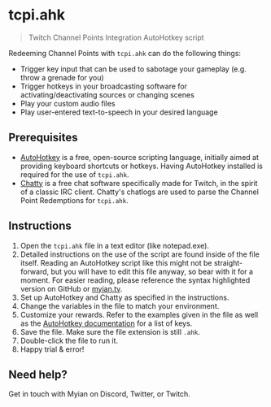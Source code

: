# tcpi.ahk
> Twitch Channel Points Integration AutoHotkey script

Redeeming Channel Points with `tcpi.ahk` can do the following things:
* Trigger key input that can be used to sabotage your gameplay (e.g. throw a grenade for you)
* Trigger hotkeys in your broadcasting software for activating/deactivating sources or changing scenes
* Play your custom audio files
* Play user-entered text-to-speech in your desired language

## Prerequisites
* [AutoHotkey](https://www.autohotkey.com/) is a free, open-source scripting language, initially aimed at providing keyboard shortcuts or hotkeys. Having AutoHotkey installed is required for the use of `tcpi.ahk`.
* [Chatty](https://chatty.github.io/) is a free chat software specifically made for Twitch, in the spirit of a classic IRC client. Chatty's chatlogs are used to parse the Channel Point Redemptions for `tcpi.ahk`.

## Instructions
1. Open the `tcpi.ahk` file in a text editor (like notepad.exe).
2. Detailed instructions on the use of the script are found inside of the file itself. Reading an AutoHotkey script like this might not be straight-forward, but you will have to edit this file anyway, so bear with it for a moment. For easier reading, please reference the syntax highlighted version on GitHub or [myian.tv](https://myian.tv/tcpi).
3. Set up AutoHotkey and Chatty as specified in the instructions.
4. Change the variables in the file to match your environment.
5. Customize your rewards. Refer to the examples given in the file as well as the [AutoHotkey documentation](https://www.autohotkey.com/docs/KeyList.htm) for a list of keys.
6. Save the file. Make sure the file extension is still `.ahk`. 
7. Double-click the file to run it.
8. Happy trial & error!

## Need help?
Get in touch with Myian on Discord, Twitter, or Twitch.
